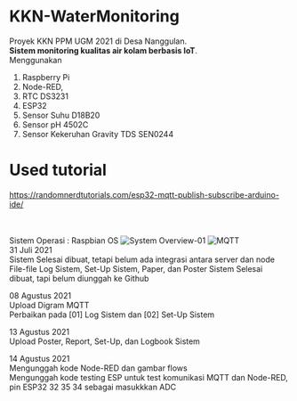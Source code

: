 # KKN-WaterMonitoring
Proyek KKN PPM UGM 2021 di Desa Nanggulan. <br>
**Sistem monitoring kualitas air kolam berbasis IoT**. <br>
Menggunakan <br> 
  1. Raspberry Pi<br> 
  2. Node-RED, <br>
  3. RTC DS3231
  4. ESP32 <br>
  5. Sensor Suhu D18B20
  6. Sensor pH 4502C
  7. Sensor Kekeruhan Gravity TDS SEN0244


# Used tutorial 
https://randomnerdtutorials.com/esp32-mqtt-publish-subscribe-arduino-ide/

<br><br>
Sistem Operasi : Raspbian OS
![System Overview-01](https://user-images.githubusercontent.com/77771888/127804773-7466d698-bb92-4034-89a1-a5c3fa98a4c5.png)
![MQTT](https://user-images.githubusercontent.com/77771888/128625034-4c7409f8-faa7-4f1f-bfc2-dbc7deacfc13.png) <br>
31 Juli 2021 <br>
Sistem Selesai dibuat, tetapi belum ada integrasi antara server dan node<br>
File-file Log Sistem, Set-Up Sistem, Paper, dan Poster Sistem Selesai dibuat, tapi belum diunggah ke Github


08 Agustus 2021 <br>
Upload Digram MQTT <br>
Perbaikan pada [01] Log Sistem dan [02] Set-Up Sistem


13 Agustus 2021 <br>
Upload Poster, Report, Set-Up, dan Logbook Sistem 


14 Agustus 2021 <br>
Mengunggah kode Node-RED dan gambar flows <br>
Mengunggah kode testing ESP untuk test komunikasi MQTT dan Node-RED, pin ESP32 32 35 34 sebagai masukkkan ADC
